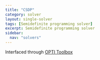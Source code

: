 ```yaml
---
title: "CSDP"
category: solver
layout: single-solver
tags: [Semidefinite programming solver]
excerpt: Semidefinite programming solver
sidebar:
  nav: "solvers"
---
```


Interfaced through [OPTI Toolbox](http://www.i2c2.aut.ac.nz/Wiki/OPTI/)
